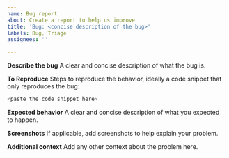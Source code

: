 ```yaml
---
name: Bug report
about: Create a report to help us improve
title: 'Bug: <concise description of the bug>'
labels: Bug, Triage
assignees: ''

---
```


**Describe the bug**
A clear and concise description of what the bug is.

**To Reproduce**
Steps to reproduce the behavior, ideally a code snippet that only reproduces the bug:
```python
<paste the code snippet here>
```

**Expected behavior**
A clear and concise description of what you expected to happen.

**Screenshots**
If applicable, add screenshots to help explain your problem.

**Additional context**
Add any other context about the problem here.
